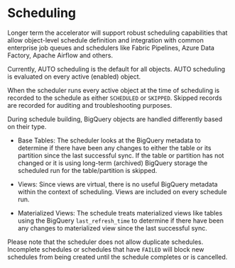 # Scheduling
Longer term the accelerator will support robust scheduling capabilities that allow object-level schedule definition and integration with common enterprise job queues and schedulers like Fabric Pipelines, Azure Data Factory, Apache Airflow and others. 

Currently, AUTO scheduling is the default for all objects. AUTO scheduling is evaluated on every active (enabled) object.

When the scheduler runs every active object at the time of scheduling is recorded to the schedule as either <code>SCHEDULED</code> or <code>SKIPPED</code>. Skipped records are recorded for auditing and troubleshooting purposes.

During schedule building, BigQuery objects are handled differently based on their type.

- Base Tables: The scheduler looks at the BigQuery metadata to determine if there have been any changes to either the table or its partition since the last successful sync. If the table or partition has not changed or it is using long-term (archived) BigQuery storage the scheduled run for the table/partition is skipped.

- Views: Since views are virtual, there is no useful BigQuery metadata within the context of scheduling. Views are included on every schedule run.

- Materialized Views: The schedule treats materialized views like tables using the BigQuery <code>last_refresh_time</code> to determine if there have been any changes to materialized view since the last successful sync.

Please note that the scheduler does not allow duplicate schedules. Incomplete schedules or schedules that have <code>FAILED</code> will block new schedules from being created until the schedule completes or is cancelled.
